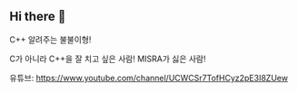 ## Hi there 👋

C++ 알려주는 불불이형!

C가 아니라 C++을 잘 치고 싶은 사람!
MISRA가 싫은 사람!

유튜브: https://www.youtube.com/channel/UCWCSr7TofHCyz2pE3I8ZUew

